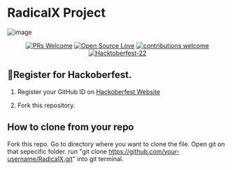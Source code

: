 # RadicalX Project

![image](https://i.ibb.co/sV31vXz/Team-Minions.jpg)

<div align="center">

[![PRs Welcome](https://img.shields.io/badge/PRs-welcome-brightgreen.svg?style=flat&logo=github)](https://github.com/SharyDev/RadicalX)
[![Open Source Love](https://img.shields.io/badge/Open%20Source-%F0%9F%A4%8D-Green)](https://github.com/SharyDev/RadicalX)
[![contributions welcome](https://img.shields.io/static/v1.svg?label=Contributions&message=Welcome&color=0059b3)](https://github.com/SharyDev/RadicalX)
[![Hacktoberfest-22](https://img.shields.io/static/v1.svg?label=Hacktoberfest-22&message=accepted&color=red)](https://github.com/SharyDev/RadicalX)

</div>

## 📌Register for Hackoberfest.

1. Register your GitHub ID on [Hackoberfest Website](https://hacktoberfest.digitalocean.com/)

2. Fork this repository.

## How to clone from your repo

Fork this repo.
Go to directory where you want to clone the file.
Open git on that sepecific folder.
run "git clone https://github.com/your-username/RadicalX.git" into git terminal.
